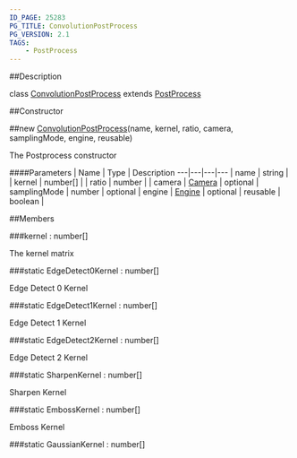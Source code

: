 ```yaml
---
ID_PAGE: 25283
PG_TITLE: ConvolutionPostProcess
PG_VERSION: 2.1
TAGS:
    - PostProcess
---
```

##Description

class [ConvolutionPostProcess](/classes/2.2/ConvolutionPostProcess) extends [PostProcess](/classes/2.2/PostProcess)



##Constructor

##new [ConvolutionPostProcess](/classes/2.2/ConvolutionPostProcess)(name, kernel, ratio, camera, samplingMode, engine, reusable)

The Postprocess constructor

####Parameters
 | Name | Type | Description
---|---|---|---
 | name | string | 
 | kernel | number[] | 
 | ratio | number | 
 | camera | [Camera](/classes/2.2/Camera) | 
optional | samplingMode | number | 
optional | engine | [Engine](/classes/2.2/Engine) | 
optional | reusable | boolean | 

##Members

###kernel : number[]

The kernel matrix

###static EdgeDetect0Kernel : number[]

Edge Detect 0 Kernel

###static EdgeDetect1Kernel : number[]

Edge Detect 1 Kernel

###static EdgeDetect2Kernel : number[]

Edge Detect 2 Kernel

###static SharpenKernel : number[]

Sharpen Kernel

###static EmbossKernel : number[]

Emboss Kernel

###static GaussianKernel : number[]



